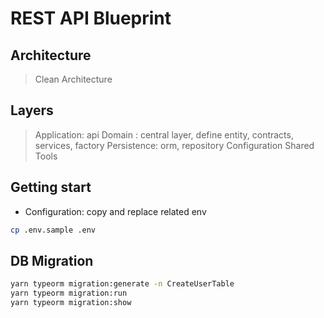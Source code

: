 # REST API Blueprint

## Architecture

> Clean Architecture

## Layers

> Application: api
> Domain : central layer, define entity, contracts, services, factory
> Persistence: orm, repository
> Configuration
> Shared
> Tools

## Getting start

- Configuration: copy and replace related env

```bash
cp .env.sample .env
```

## DB Migration

```bash
yarn typeorm migration:generate -n CreateUserTable
yarn typeorm migration:run
yarn typeorm migration:show
```
